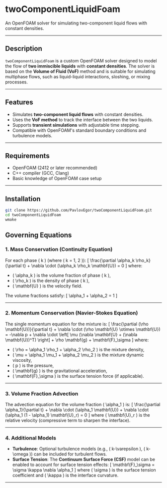 # twoComponentLiquidFoam

An OpenFOAM solver for simulating two-component liquid flows with constant densities.

---

## **Description**
`twoComponentLiquidFoam` is a custom OpenFOAM solver designed to model the flow of **two immiscible liquids** with **constant densities**. The solver is based on the **Volume of Fluid (VoF)** method and is suitable for simulating multiphase flows, such as liquid-liquid interactions, sloshing, or mixing processes.

---

## **Features**
- Simulates **two-component liquid flows** with constant densities.
- Uses the **VoF method** to track the interface between the two liquids.
- Supports **transient simulations** with adjustable time stepping.
- Compatible with OpenFOAM's standard boundary conditions and turbulence models.

---

## **Requirements**
- OpenFOAM (2412 or later recommended)
- C++ compiler (GCC, Clang)
- Basic knowledge of OpenFOAM case setup

---

## **Installation**

```bash
git clone https://github.com/PavlovEgor/twoComponentLiquidFoam.git
cd twoComponentLiquidFoam
wmake
```

## **Governing Equations**

### **1. Mass Conservation (Continuity Equation)**
For each phase \( k \) (where \( k = 1, 2 \)):
\[
\frac{\partial \alpha_k \rho_k}{\partial t} + \nabla \cdot (\alpha_k \rho_k \mathbf{U}) = 0
\]
where:
- \( \alpha_k \) is the volume fraction of phase \( k \),
- \( \rho_k \) is the density of phase \( k \),
- \( \mathbf{U} \) is the velocity field.

The volume fractions satisfy:
\[
\alpha_1 + \alpha_2 = 1
\]

---

### **2. Momentum Conservation (Navier-Stokes Equation)**
The single momentum equation for the mixture is:
\[
\frac{\partial (\rho \mathbf{U})}{\partial t} + \nabla \cdot (\rho \mathbf{U} \otimes \mathbf{U}) = -\nabla p + \nabla \cdot \left[ \mu (\nabla \mathbf{U} + (\nabla \mathbf{U})^T) \right] + \rho \mathbf{g} + \mathbf{F}_\sigma
\]
where:
- \( \rho = \alpha_1 \rho_1 + \alpha_2 \rho_2 \) is the mixture density,
- \( \mu = \alpha_1 \mu_1 + \alpha_2 \mu_2 \) is the mixture dynamic viscosity,
- \( p \) is the pressure,
- \( \mathbf{g} \) is the gravitational acceleration,
- \( \mathbf{F}_\sigma \) is the surface tension force (if applicable).

---

### **3. Volume Fraction Advection**
The advection equation for the volume fraction \( \alpha_1 \) is:
\[
\frac{\partial \alpha_1}{\partial t} + \nabla \cdot (\alpha_1 \mathbf{U}) + \nabla \cdot (\alpha_1 (1 - \alpha_1) \mathbf{U}_r) = 0
\]
where \( \mathbf{U}_r \) is the relative velocity (compressive term to sharpen the interface).

---

### **4. Additional Models**
- **Turbulence**: Optional turbulence models (e.g., \( k-\varepsilon \), \( k-\omega \)) can be included for turbulent flows.
- **Surface Tension**: The **Continuum Surface Force (CSF)** model can be enabled to account for surface tension effects:
  \[
  \mathbf{F}_\sigma = \sigma \kappa \nabla \alpha_1
  \]
  where \( \sigma \) is the surface tension coefficient and \( \kappa \) is the interface curvature.

---